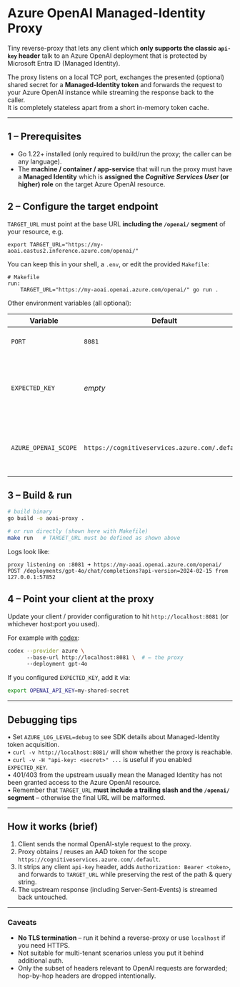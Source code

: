 # Azure OpenAI Managed-Identity Proxy

Tiny reverse-proxy that lets any client which **only supports the classic `api-key` header** talk to an Azure OpenAI deployment that is protected by Microsoft Entra ID (Managed Identity).

The proxy listens on a local TCP port, exchanges the presented (optional) shared secret for a **Managed-Identity token** and forwards the request to your Azure OpenAI instance while streaming the response back to the caller.  
It is completely stateless apart from a short in-memory token cache.

---

## 1 – Prerequisites

* Go 1.22+ installed (only required to build/run the proxy; the caller can be any language).
* The **machine / container / app-service** that will run the proxy must have a **Managed Identity** which is **assigned the _Cognitive Services User_ (or higher) role** on the target Azure OpenAI resource.


## 2 – Configure the target endpoint

`TARGET_URL` must point at the base URL **including the `/openai/` segment** of your resource, e.g.

```
export TARGET_URL="https://my-aoai.eastus2.inference.azure.com/openai/"
```

You can keep this in your shell, a `.env`, or edit the provided `Makefile`:

```make
# Makefile
run:
	TARGET_URL="https://my-aoai.openai.azure.com/openai/" go run .
```

Other environment variables (all optional):

| Variable            | Default                                            | Purpose                                                     |
|---------------------|----------------------------------------------------|-------------------------------------------------------------|
| `PORT`              | `8081`                                             | Local port to listen on                                      |
| `EXPECTED_KEY`      | _empty_                                            | If set, clients must pass this value via `api-key` header    |
| `AZURE_OPENAI_SCOPE`| `https://cognitiveservices.azure.com/.default`      | Scope used when requesting the AAD token                     |


## 3 – Build & run

```bash
# build binary
go build -o aoai-proxy .

# or run directly (shown here with Makefile)
make run   # TARGET_URL must be defined as shown above
```

Logs look like:

```
proxy listening on :8081 ➜ https://my-aoai.openai.azure.com/openai/
POST /deployments/gpt-4o/chat/completions?api-version=2024-02-15 from 127.0.0.1:57852
```


## 4 – Point your client at the proxy

Update your client / provider configuration to hit `http://localhost:8081` (or whichever host:port you used).

For example with [codex](https://github.com/openai/openai-codex-cli):

```bash
codex --provider azure \ 
      --base-url http://localhost:8081 \  # ← the proxy
      --deployment gpt-4o
```

If you configured `EXPECTED_KEY`, add it via:

```bash
export OPENAI_API_KEY=my-shared-secret
```


---

## Debugging tips

• Set `AZURE_LOG_LEVEL=debug` to see SDK details about Managed-Identity token acquisition.  
• `curl -v http://localhost:8081/` will show whether the proxy is reachable.  
• `curl -v -H "api-key: <secret>" ...` is useful if you enabled `EXPECTED_KEY`.  
• 401/403 from the upstream usually mean the Managed Identity has not been granted access to the Azure OpenAI resource.  
• Remember that `TARGET_URL` **must include a trailing slash and the `/openai/` segment** – otherwise the final URL will be malformed.


---

## How it works (brief)

1. Client sends the normal OpenAI-style request to the proxy.  
2. Proxy obtains / reuses an AAD token for the scope `https://cognitiveservices.azure.com/.default`.  
3. It strips any client `api-key` header, adds `Authorization: Bearer <token>`, and forwards to `TARGET_URL` while preserving the rest of the path & query string.  
4. The upstream response (including Server-Sent-Events) is streamed back untouched.


---

### Caveats

* **No TLS termination** – run it behind a reverse-proxy or use `localhost` if you need HTTPS.  
* Not suitable for multi-tenant scenarios unless you put it behind additional auth.  
* Only the subset of headers relevant to OpenAI requests are forwarded; hop-by-hop headers are dropped intentionally.
